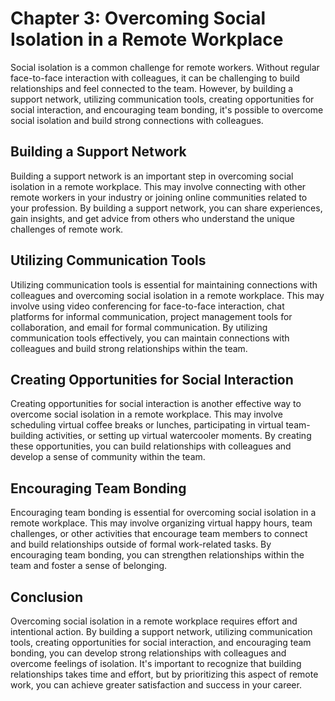 Chapter 3: Overcoming Social Isolation in a Remote Workplace
============================================================

Social isolation is a common challenge for remote workers. Without regular face-to-face interaction with colleagues, it can be challenging to build relationships and feel connected to the team. However, by building a support network, utilizing communication tools, creating opportunities for social interaction, and encouraging team bonding, it's possible to overcome social isolation and build strong connections with colleagues.

Building a Support Network
--------------------------

Building a support network is an important step in overcoming social isolation in a remote workplace. This may involve connecting with other remote workers in your industry or joining online communities related to your profession. By building a support network, you can share experiences, gain insights, and get advice from others who understand the unique challenges of remote work.

Utilizing Communication Tools
-----------------------------

Utilizing communication tools is essential for maintaining connections with colleagues and overcoming social isolation in a remote workplace. This may involve using video conferencing for face-to-face interaction, chat platforms for informal communication, project management tools for collaboration, and email for formal communication. By utilizing communication tools effectively, you can maintain connections with colleagues and build strong relationships within the team.

Creating Opportunities for Social Interaction
---------------------------------------------

Creating opportunities for social interaction is another effective way to overcome social isolation in a remote workplace. This may involve scheduling virtual coffee breaks or lunches, participating in virtual team-building activities, or setting up virtual watercooler moments. By creating these opportunities, you can build relationships with colleagues and develop a sense of community within the team.

Encouraging Team Bonding
------------------------

Encouraging team bonding is essential for overcoming social isolation in a remote workplace. This may involve organizing virtual happy hours, team challenges, or other activities that encourage team members to connect and build relationships outside of formal work-related tasks. By encouraging team bonding, you can strengthen relationships within the team and foster a sense of belonging.

Conclusion
----------

Overcoming social isolation in a remote workplace requires effort and intentional action. By building a support network, utilizing communication tools, creating opportunities for social interaction, and encouraging team bonding, you can develop strong relationships with colleagues and overcome feelings of isolation. It's important to recognize that building relationships takes time and effort, but by prioritizing this aspect of remote work, you can achieve greater satisfaction and success in your career.
